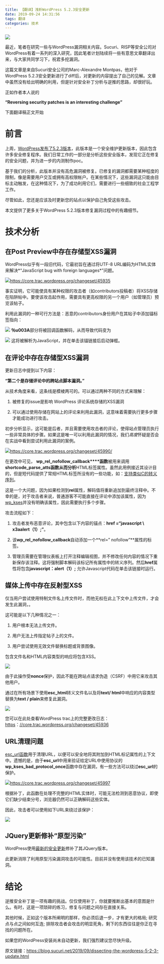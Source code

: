 ```yaml
---
title: 【翻译】浅析WordPress 5.2.3安全更新
date: 2019-09-24 14:31:56
tags: 翻译
categories: 技术
---
```


![](http://blog.nsfocus.net/wp-content/uploads/2018/11/php.jpg)

最近，笔者在研究一些与WordPress漏洞相关内容。Sucuri、RISP等安全公司对WordPress有着一系列的深入研究，因此笔者计划陆续将一些有意思文章翻译出来，与大家共同学习下，祝君多挖漏洞。

<!--more-->

这篇文章是来自Sucuri安全公司的Marc-Alexandre Montpas，他对于WordPress 5.2.3安全更新进行了diff后，对更新的内容提出了自己的见解。文章中虽然没有给出明确的利用，但是针对安全补丁分析与逆推的思路，却很好玩。

正如作者本人说的

**“Reversing security patches is an interesting challenge”**

下面翻译稿正文开始

# 前言

上周，[WordPress发布了5.2.3版本](https://wordpress.org/news/2019/09/wordpress-5-2-3-security-and-maintenance-release/)，此版本是一个安全维护更新版本，因此包含许多安全修复程序。我们日常工作的一部分是分析这些安全版本，发现它正在修复的安全问题，并为进一步的内测制作poc。

基于我们的分析，此版本并没有高危漏洞被修复。已修复的漏洞都需要某种程度的限制，像是需要用户交互或拥有高权限帐户。在某些情况下，这些漏洞这只能由目标主动触发，在这种情况下，为了成功利用它们，需要进行一些细致的社会工程学工作。

尽管如此，您还是应该及时更新您的站点以保护自己免受这些攻击。

本文提供了更多关于WordPress 5.2.3版本修复漏洞过程中的有趣细节。

# 技术分析

## 在Post Preview中存在存储型XSS漏洞

WordPress似乎有一段旧代码，它最初旨在通过将UTF-8 URL编码为HTML实体来解决*“JavaScript bug with foreign languages*”问题。

![](https://xzfile.aliyuncs.com/media/upload/picture/20190919111010-fd8ecbca-da8a-1.png)<https://core.trac.wordpress.org/changeset/45935>

事实证明，它可能使具有某种权限的攻击者（如contributors投稿者）将XSS存储在陷阱帖中。要使该攻击起作用，需要具有更高权限的另一个用户（如管理员）预览该帖子。

利用此漏洞的一种可行方法是：恶意的contributors身份用户在其帖子中添加锚标签指向：

![](https://xzfile.aliyuncs.com/media/upload/picture/20190919111024-05f72730-da8b-1.png)
 **％u003A**部分将被回调函数解码，从而导致代码变为

![](https://xzfile.aliyuncs.com/media/upload/picture/20190919111033-0b764290-da8b-1.png)
 这将被解析为JavaScript，并在单击该锚链接后启动弹框。

## 在评论中存在存储型XSS漏洞

更新日志中提到以下内容：

**“第二个是存储评论中的跨站点脚本漏洞。”**

从技术角度来看，这条线是模棱两可的。可以通过两种不同的方式来理解：

1.    被修复的issue是影响 WordPress 评论系统存储的XSS漏洞

2.    可以通过使用存储在网站上的评论来利用此漏洞，这意味着需要执行更多步骤才能成功进行攻击。

初步分析显示，这可能是后者，并且需要使用攻击者的评论，使得站点管理员执行一些非常具体的步骤。如果这是唯一可以利用此漏洞的情况，我们*高度*怀疑是否会在实战中看到尝试利用此漏洞的案例。

![](https://xzfile.aliyuncs.com/media/upload/picture/20190919111050-156bc5a4-da8b-1.png)<https://core.trac.wordpress.org/changeset/45990/>

在更改中可见， **wp_rel_nofollow_callback****函数**被用来调用**shortcode_parse_atts函数从而分析**HTML标签属性。虽然此用例接近其设计目的，但是短代码提供了常规HTML标签所没有的一些功能，如：[支持类似C的转义序列](https://en.wikipedia.org/wiki/Escape_sequences_in_C)。

这是一个大问题，因为如果检测到**rel**属性，解码值将重新追加到最终注释中。不幸的是，对于攻击者来说，普通游客不可能直接在评论中添加该属性，因为[wp_kses](https://codex.wordpress.org/Function_Reference/wp_kses)并没有明确该属性，因此需要执行多个步骤。

攻击流程如下：

1.    攻击者发布恶意评论，其中包含以下内容的锚点：**href =“javascript \ x3aalert（1）;”**。

2.    该**wp_rel_nofollow_callback**自动添加一个**rel=” nofollow”**属性的标签。

3.    管理员需要在管理仪表板上打开注释编辑视图，并不修改任何内容的情况下重新保存该注释。这将强制脚本解码该标记所有属性中的转义序列。然后**href**属性将包含**javascript：alert（1）;** 允许Javascript代码在单击该链接时运行。

## 媒体上传中存在反射型XSS

仅当用户尝试使用特制文件名上传文件时，而他无权在此上下文中上传文件，才会发生此漏洞，。

这可能是以下几种情况之一：

1. 用户根本无法上传文件。

3. 用户无法上传指定帖子上的文件。

5. 用户尝试使用无效文件替换标题或背景图像。

包含文件名和HTML内容类型的响应将包含XSS。

![](https://xzfile.aliyuncs.com/media/upload/picture/20190919111107-1f37ec0c-da8b-1.png)

由于此操作受**nonce**保护，因此不能在跨站点请求伪造（CSRF）中用它来攻击其他用户。

通过在所有场景下使用**esc_html**转义文件名以及将**text/ html**中响应的内容类型替换为**text / plain**来修复此漏洞。

![](https://xzfile.aliyuncs.com/media/upload/picture/20190919111123-294d8666-da8b-1.png)

您可以在此处查看WordPress trac上的完整更改日志：[https](https://core.trac.wordpress.org/changeset/45936)：[//core.trac.wordpress.org/changeset/45936](https://core.trac.wordpress.org/changeset/45936)

## URL清理问题

[esc_url函数](https://codex.wordpress.org/Function_Reference/esc_url)用于清理URL，以便可以安全地将其附加到HTML标记属性的上下文中。遗憾的是，由于**esc_url**中用来验证给定URL中使用协议的**wp_kses_bad_protocol_once**函数中存在漏洞，有一些方法可以绕过**esc_url**的保护。

![](https://xzfile.aliyuncs.com/media/upload/picture/20190919111143-34c6962c-da8b-1.png)<https://core.trac.wordpress.org/changeset/45997>

根据补丁，此函数在处理不完整的HTML实体时，可能无法检测到恶意协议，即使它们缺少结束分号，浏览器仍然可以正确解码这些实体。

因此，攻击者可以使用如下URL来绕过该保护：

![](https://xzfile.aliyuncs.com/media/upload/picture/20190919111159-3e6352d8-da8b-1.png)

## JQuery更新修补“原型污染”

WordPress使用[最新的安全更新](https://core.trac.wordpress.org/ticket/47020)修补了其JQuery版本。

此更新消除了利用原型污染漏洞攻击的可能性。目前并没有使用该技术的已知漏洞。

# 结论

逆推安全补丁是一项有趣的挑战。仅仅使用补丁，你就要推断出基本的意图是什么。有时，这是一项琐碎的练习，修复与问题之间存在直接关系。

其他时候，正如这个版本所阐明的那样，你必须后退一步，才有更大的格局; 研究点与点之间如何互连; 排除攻击者会攻击的明显死角，剩下的东西往往是你正在寻找的问题所在。

如果您的WordPress安装尚未自动更新，我们强烈建议您尽快升级。

原文链接：https://blog.sucuri.net/2019/09/dissecting-the-wordpress-5-2-3-update.html